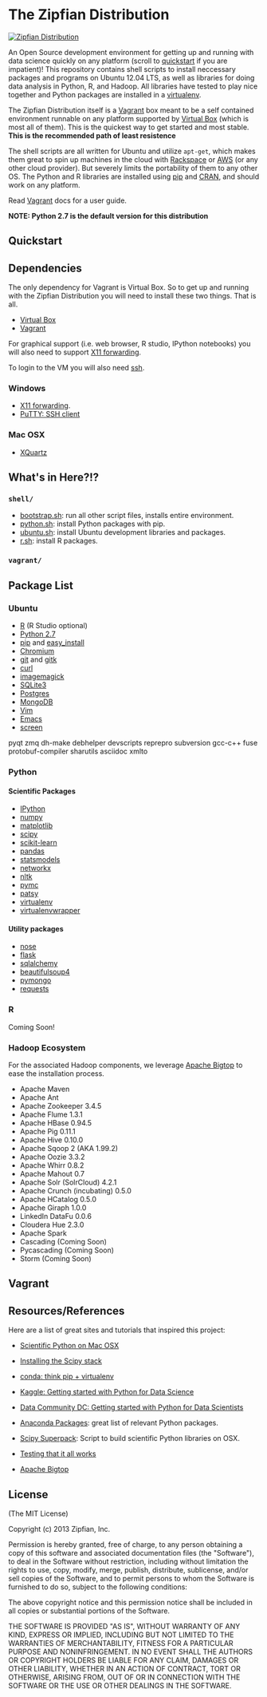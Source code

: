 # The Zipfian Distribution

[![Zipfian Distribution](http://media.smashingmagazine.com/wp-content/uploads/2012/05/Monster-Main.jpg)](http://uxdesign.smashingmagazine.com/2012/05/16/stop-redesigning-start-tuning-your-site/)

An Open Source development environment for getting up and running with data science quickly on any platform (scroll to [quickstart](#quickstart) if you are impatient)!  This repository contains shell scripts to install neccessary packages and programs on Ubuntu 12.04 LTS, as well as libraries for doing data analysis in Python, R, and Hadoop.  All libraries have tested to play nice together and Python packages are installed in a [virtualenv](https://pypi.python.org/pypi/virtualenv). 

The Zipfian Distribution itself is a [Vagrant](http://www.vagrantup.com/) box meant to be a self contained environment runnable on any platform supported by [Virtual Box](https://www.virtualbox.org/) (which is most all of them).  This is the quickest way to get started and most stable. __This is the recommended path of least resistence__ 

The shell scripts are all written for Ubuntu and utilize `apt-get`, which makes them great to spin up machines in the cloud with [Rackspace](http://www.rackspace.com/cloud/servers/) or [AWS](http://aws.amazon.com/ec2/) (or any other cloud provider).  But severely limits the portability of them to any other OS.  The Python and R libraries are installed using [pip](https://pypi.python.org/pypi/pip) and [CRAN](http://cran.r-project.org/), and should work on any platform.

Read [Vagrant](http://docs.vagrantup.com/v2/getting-started/index.html) docs for a user guide.

__NOTE: Python 2.7 is the default version for this distribution__

<a name="quickstart"></a>
## Quickstart

## Dependencies

The only dependency for Vagrant is Virtual Box.  So to get up and running with the Zipfian Distribution you will need to install these two things.  That is all.

* [Virtual Box](https://www.virtualbox.org/wiki/Downloads)
* [Vagrant](http://downloads.vagrantup.com/)

For graphical support (i.e. web browser, R studio, IPython notebooks) you will also need to support [X11 forwarding](http://www.seas.upenn.edu/cets/answers/x11-forwarding.html).

To login to the VM you will also need [ssh](http://en.wikipedia.org/wiki/Secure_Shell).

### Windows

* [X11 forwarding](http://www.math.umn.edu/systems_guide/putty_xwin32.html).
* [PuTTY: SSH client](http://www.chiark.greenend.org.uk/~sgtatham/putty/)

### Mac OSX

* [XQuartz](http://xquartz.macosforge.org/landing/)

## What's in Here?!?

### `shell/`

* [bootstrap.sh](shell/bootstrap.sh): run all other script files, installs entire environment.
* [python.sh](shell/python.sh): install Python packages with pip.
* [ubuntu.sh](shell/ubuntu.sh): install Ubuntu development libraries and packages. 
* [r.sh](shell/r.sh): install R packages.

### `vagrant/`

## Package List

### Ubuntu

* [R](http://www.r-project.org/) (R Studio optional)
* [Python 2.7](http://docs.python.org/2.7/)
* [pip](https://pypi.python.org/pypi/pip) and [easy_install](http://pythonhosted.org/distribute/easy_install.html)
* [Chromium](http://www.chromium.org/Home)
* [git](http://git-scm.com/) and [gitk](http://lostechies.com/joshuaflanagan/2010/09/03/use-gitk-to-understand-git/)
* [curl](http://curl.haxx.se/)
* [imagemagick](http://www.imagemagick.org/script/index.php)
* [SQLite3](http://www.sqlite.org/)
* [Postgres](http://www.postgresql.org/)
* [MongoDB](http://www.mongodb.org/)
* [Vim](http://www.vim.org/)
* [Emacs](http://www.gnu.org/software/emacs/)
* [screen](http://www.gnu.org/software/screen/)

pyqt
zmq
dh-make
debhelper
devscripts
reprepro
subversion
gcc-c++
fuse
protobuf-compiler
sharutils
asciidoc
xmlto

### Python

#### Scientific Packages
* [IPython](http://ipython.org/)
* [numpy](http://www.numpy.org/)
* [matplotlib](http://matplotlib.org/)
* [scipy](http://www.scipy.org/)
* [scikit-learn](http://scikit-learn.org/stable/)
* [pandas](http://pandas.pydata.org/)
* [statsmodels](http://statsmodels.sourceforge.net/)
* [networkx](http://networkx.github.io/)
* [nltk](http://nltk.org/)
* [pymc](http://pymc-devs.github.io/pymc/)
* [patsy](http://patsy.readthedocs.org/en/latest/overview.html)
* [virtualenv](https://pypi.python.org/pypi/virtualenv)
* [virtualenvwrapper](http://virtualenvwrapper.readthedocs.org/en/latest/)

#### Utility packages
* [nose](http://nose.readthedocs.org/en/latest/)
* [flask](http://flask.pocoo.org/)
* [sqlalchemy](http://www.sqlalchemy.org/)
* [beautifulsoup4](http://www.crummy.com/software/BeautifulSoup/)
* [pymongo](http://api.mongodb.org/python/current/)
* [requests](http://docs.python-requests.org/en/latest/)


### R

Coming Soon!

### Hadoop Ecosystem

For the associated Hadoop components, we leverage [Apache Bigtop](http://bigtop.apache.org/) to ease the installation process.

* Apache Maven
* Apache Ant
* Apache Zookeeper 3.4.5
* Apache Flume 1.3.1
* Apache HBase 0.94.5
* Apache Pig 0.11.1
* Apache Hive 0.10.0
* Apache Sqoop 2 (AKA 1.99.2)
* Apache Oozie 3.3.2
* Apache Whirr 0.8.2
* Apache Mahout 0.7
* Apache Solr (SolrCloud) 4.2.1
* Apache Crunch (incubating) 0.5.0
* Apache HCatalog 0.5.0
* Apache Giraph 1.0.0
* LinkedIn DataFu 0.0.6
* Cloudera Hue 2.3.0
* Apache Spark
* Cascading (Coming Soon)
* Pycascading (Coming Soon)
* Storm (Coming Soon)
 
## Vagrant

## Resources/References

Here are a list of great sites and tutorials that inspired this project:

* [Scientific Python on Mac OSX](http://www.lowindata.com/2013/installing-scientific-python-on-mac-os-x/)

* [Installing the Scipy stack](http://www.scipy.org/install.html)

* [conda: think pip + virtualenv](http://docs.continuum.io/conda/intro.html)

* [Kaggle: Getting started with Python for Data Science](https://www.kaggle.com/wiki/GettingStartedWithPythonForDataScience)

* [Data Community DC: Getting started with Python for Data Scientists](http://datacommunitydc.org/blog/2013/03/getting-started-with-python-for-data-scientists/)

* [Anaconda Packages](http://docs.continuum.io/anaconda/pkgs.html): great list of relevant Python packages.

* [Scipy Superpack](http://fonnesbeck.github.io/ScipySuperpack): Script to build scientific Python libraries on OSX.

* [Testing that it all works](http://www.pythonbootcamp.info/preparation/testing-that-it-all-works)

* [Apache Bigtop](http://blog.cloudera.com/blog/2013/06/apache-bigtop-the-fedora-of-hadoop-built-on-hadoop2/)

## License

(The MIT License)

Copyright (c) 2013 Zipfian, Inc.

Permission is hereby granted, free of charge, to any person obtaining a copy of this software and associated documentation files (the "Software"), to deal in the Software without restriction, including without limitation the rights to use, copy, modify, merge, publish, distribute, sublicense, and/or sell copies of the Software, and to permit persons to whom the Software is furnished to do so, subject to the following conditions:

The above copyright notice and this permission notice shall be included in all copies or substantial portions of the Software.

THE SOFTWARE IS PROVIDED "AS IS", WITHOUT WARRANTY OF ANY KIND, EXPRESS OR IMPLIED, INCLUDING BUT NOT LIMITED TO THE WARRANTIES OF MERCHANTABILITY, FITNESS FOR A PARTICULAR PURPOSE AND NONINFRINGEMENT. IN NO EVENT SHALL THE AUTHORS OR COPYRIGHT HOLDERS BE LIABLE FOR ANY CLAIM, DAMAGES OR OTHER LIABILITY, WHETHER IN AN ACTION OF CONTRACT, TORT OR OTHERWISE, ARISING FROM, OUT OF OR IN CONNECTION WITH THE SOFTWARE OR THE USE OR OTHER DEALINGS IN THE SOFTWARE.
